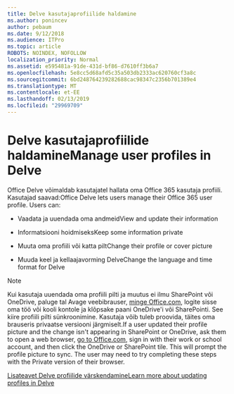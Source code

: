 ```yaml
---
title: Delve kasutajaprofiilide haldamine
ms.author: ponincev
author: pebaum
ms.date: 9/12/2018
ms.audience: ITPro
ms.topic: article
ROBOTS: NOINDEX, NOFOLLOW
localization_priority: Normal
ms.assetid: e595481a-91de-431d-bf86-d7610ff3b6a7
ms.openlocfilehash: 5e8cc5d68afd5c35a503db2333ac620760cf3a8c
ms.sourcegitcommit: 6bd248764239282688cac98347c2356b701389e4
ms.translationtype: MT
ms.contentlocale: et-EE
ms.lasthandoff: 02/13/2019
ms.locfileid: "29969709"
---
```

# <a name="manage-user-profiles-in-delve"></a><span data-ttu-id="5e8bd-102">Delve kasutajaprofiilide haldamine</span><span class="sxs-lookup"><span data-stu-id="5e8bd-102">Manage user profiles in Delve</span></span>

<span data-ttu-id="5e8bd-p101">Office Delve võimaldab kasutajatel hallata oma Office 365 kasutaja profiili. Kasutajad saavad:</span><span class="sxs-lookup"><span data-stu-id="5e8bd-p101">Office Delve lets users manage their Office 365 user profile. Users can:</span></span>
  
- <span data-ttu-id="5e8bd-105">Vaadata ja uuendada oma andmeid</span><span class="sxs-lookup"><span data-stu-id="5e8bd-105">View and update their information</span></span>
    
- <span data-ttu-id="5e8bd-106">Informatsiooni hoidmiseks</span><span class="sxs-lookup"><span data-stu-id="5e8bd-106">Keep some information private</span></span>
    
- <span data-ttu-id="5e8bd-107">Muuta oma profiili või katta pilt</span><span class="sxs-lookup"><span data-stu-id="5e8bd-107">Change their profile or cover picture</span></span>
    
- <span data-ttu-id="5e8bd-108">Muuda keel ja kellaajavorming Delve</span><span class="sxs-lookup"><span data-stu-id="5e8bd-108">Change the language and time format for Delve</span></span>
    
> [!NOTE]
> <span data-ttu-id="5e8bd-p102">Kui kasutaja uuendada oma profiili pilti ja muutus ei ilmu SharePoint või OneDrive, paluge tal Avage veebibrauser, [minge Office.com](https://www.office.com), logite sisse oma töö või kooli kontole ja klõpsake paani OneDrive'i või SharePointi. See kiire profiili pilti sünkroonimine. Kasutaja võib tuleb proovida, täites oma brauseris privaatse versiooni järgmiselt.</span><span class="sxs-lookup"><span data-stu-id="5e8bd-p102">If a user updated their profile picture and the change isn't appearing in SharePoint or OneDrive, ask them to open a web browser, [go to Office.com](https://www.office.com), sign in with their work or school account, and then click the OneDrive or SharePoint tile. This will prompt the profile picture to sync. The user may need to try completing these steps with the Private version of their browser.</span></span> 
  
[<span data-ttu-id="5e8bd-111">Lisateavet Delve profiilide värskendamine</span><span class="sxs-lookup"><span data-stu-id="5e8bd-111">Learn more about updating profiles in Delve</span></span>](https://go.microsoft.com/fwlink/?linkid=735070)
  


